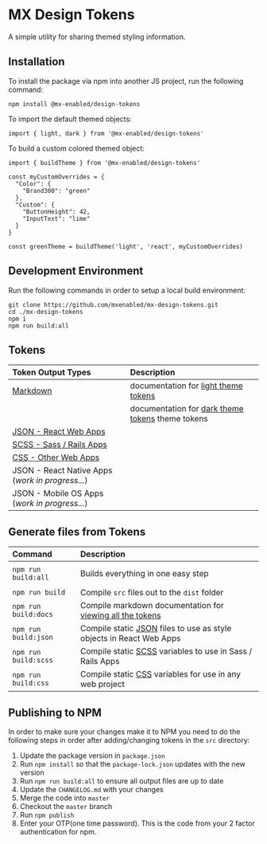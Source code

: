 # MX Design Tokens

A simple utility for sharing themed styling information.

## Installation

To install the package via npm into another JS project, run the following command:

```
npm install @mx-enabled/design-tokens
```

To import the default themed objects:

```
import { light, dark } from '@mx-enabled/design-tokens'
```

To build a custom colored themed object:

```
import { buildTheme } from '@mx-enabled/design-tokens'

const myCustomOverrides = {
  "Color": {
    "Brand300": "green"
  },
  "Custom": {
    "ButtonHeight": 42,
    "InputText": "lime"
  }
}

const greenTheme = buildTheme('light', 'react', myCustomOverrides)
```

## Development Environment

Run the following commands in order to setup a local build environment:

```
git clone https://github.com/mxenabled/mx-design-tokens.git
cd ./mx-design-tokens
npm i
npm run build:all
```

## Tokens

| Token Output Types                                                                        | Description |
| :---------------------------------------------------------------------------------------- | :----- |
| [Markdown](https://github.com/mxenabled/mx-design-tokens/blob/master/dist/output/md/tokens.md) | documentation for [light theme tokens](https://github.com/mxenabled/mx-design-tokens/blob/master/dist/output/md/tokens.md#-light-theme-tokens) |
| &nbsp; | documentation for [dark theme tokens](https://github.com/mxenabled/mx-design-tokens/blob/master/dist/output/md/tokens.md#-dark-theme-tokens) theme tokens |
| [JSON - React Web Apps](https://github.com/mxenabled/mx-design-tokens/blob/master/dist/output/json/light.json)                                      |
| [SCSS - Sass / Rails Apps](https://github.com/mxenabled/mx-design-tokens/blob/master/dist/output/scss/light.scss)                                   |
| [CSS - Other Web Apps](https://github.com/mxenabled/mx-design-tokens/blob/master/dist/output/css/light.css)                                         |
| JSON - React Native Apps (_work in progress..._)                                          |
| JSON - Mobile OS Apps (_work in progress..._)                                             |

## Generate files from Tokens

| Command              | Description                                                                                              |
| :------------------- | :------------------------------------------------------------------------------------------------------- |
|                      |                                                                                                          |
| `npm run build:all`  | Builds everything in one easy step                                                                       |
|                      |                                                                                                          |
| `npm run build`      | Compile `src` files out to the `dist` folder                                                             |
| `npm run build:docs` | Compile markdown documentation for [viewing all the tokens](https://github.com/mxenabled/mx-design-tokens/blob/master/dist/output/md/tokens.md)                    |
| `npm run build:json` | Compile static [JSON](https://www.json.org/) files to use as style objects in React Web Apps             |
| `npm run build:scss` | Compile static [SCSS](https://sass-lang.com/) variables to use in Sass / Rails Apps                      |
| `npm run build:css`  | Compile static [CSS](https://www.w3.org/Style/CSS/Overview.en.html) variables for use in any web project |

## Publishing to NPM

In order to make sure your changes make it to NPM you need to do the following steps in order after adding/changing tokens in the `src` directory:

1. Update the package version in `package.json`
1. Run `npm install` so that the `package-lock.json` updates with the new version
1. Run `npm run build:all` to ensure all output files are up to date
1. Update the `CHANGELOG.md` with your changes
1. Merge the code into `master`
1. Checkout the `master` branch
1. Run `npm publish`
1. Enter your OTP(one time password). This is the code from your 2 factor authentication for npm.